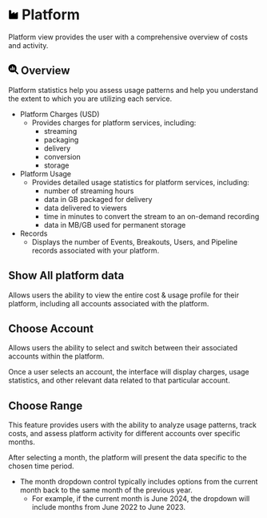 # <img src="https://raw.githubusercontent.com/vishaldhole173/pro-stream-documentation/main/fontawesome/svgs/solid/industry.svg" width="20" height="20"> Platform

Platform view provides the user with a comprehensive overview of costs and activity.

## <img src="https://raw.githubusercontent.com/vishaldhole173/pro-stream-documentation/main/fontawesome/svgs/solid/magnifying-glass-chart.svg" width="20" height="20"> Overview

Platform statistics help you assess usage patterns and help you understand the extent to which you are utilizing each service.
* Platform Charges (USD)
  - Provides charges for platform services, including:
    - streaming
    - packaging
    - delivery
    - conversion
    - storage
* Platform Usage
  - Provides detailed usage statistics for platform services, including:
    - number of streaming hours
    - data in GB packaged for delivery
    - data delivered to viewers
    - time in minutes to convert the stream to an on-demand recording
    - data in MB/GB used for permanent storage
* Records
  - Displays the number of Events, Breakouts, Users, and Pipeline records associated with your platform.

## Show All platform data

Allows users the ability to view the entire cost & usage profile for their platform, including all accounts associated with the platform.

## Choose Account

Allows users the ability to select and switch between their associated accounts within the platform.

Once a user selects an account, the interface will display charges, usage statistics, and other relevant data related to that particular account.

## Choose Range

This feature provides users with the ability to analyze usage patterns, track costs, and assess platform activity for different accounts over specific months.

After selecting a month, the platform will present the data specific to the chosen time period.

* The month dropdown control typically includes options from the current month back to the same month of the previous year.
  - For example, if the current month is June 2024, the dropdown will include months from June 2022 to June 2023.

  
